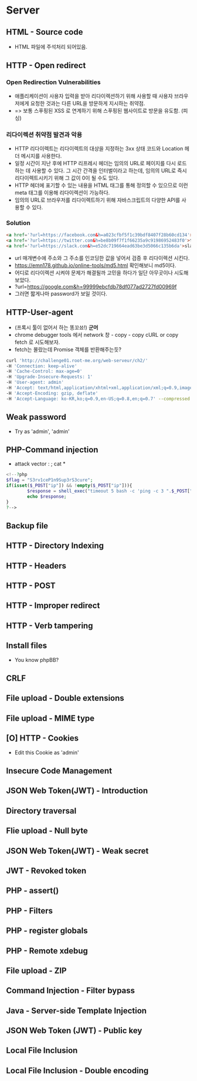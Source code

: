# Server
## HTML - Source code
* HTML 파일에 주석처리 되어있음.

## HTTP - Open redirect
### Open Redirection Vulnerabilities
  * 애플리케이션이 사용자 입력을 받아 리다이렉션하기 위해 사용할 때 사용자 브라우저에게 요청한 것과는
    다른 URL을 방문하게 지시하는 취약점.
  * => 보통 스푸핑된 XSS 로 연계하기 위해 스푸핑된 웹사이트로 방문을 유도함. (피싱)
### 리다이렉션 취약점 발견과 악용
  * HTTP 리다이렉트는 리다이렉트의 대상을 지정하는 3xx 상태 코드와 Location 헤더 메시지를 사용한다.
  * 일정 시간이 지난 후에 HTTP 리프레시 헤더는 임의의 URL로 페이지를 다시 로드하는 데 사용할 수 있다.
    그 시간 간격을 인터벌이라고 하는데, 임의의 URL로 즉시 리다이렉트시키기 위해 그 값이 0이 될 수도 있다.
  * HTTP 헤더에 표기할 수 있는 내용을 HTML <meta> 태그를 통해 정의할 수 있으므로 이런 meta 태그를 이용해
    리다이렉션이 가능하다.
  * 임의의 URL로 브라우저를 리다이렉트하기 위해 자바스크립트의 다양한 API를 사용할 수 있다.
### Solution
```html
<a href='?url=https://facebook.com&h=a023cfbf5f1c39bdf8407f28b60cd134'>facebook</a>
<a href='?url=https://twitter.com&h=be8b09f7f1f66235a9c91986952483f0'>twitter</a>
<a href='?url=https://slack.com&h=e52dc719664ead63be3d5066c135b6da'>slack</a>
```
* url 매개변수에 주소와 그 주소를 인코딩한 값을 넣어서 검증 후 리다이렉션 시킨다.
* https://emn178.github.io/online-tools/md5.html 확인해보니 md5이다.
* 어디로 리다이렉션 시켜야 문제가 해결될까 고민을 하다가 일단 아무곳이나 시도해보았다.
* ?url=https://google.com&h=99999ebcfdb78df077ad2727fd00969f 
* 그러면 짧게나마 password가 보일 것이다.

## HTTP-User-agent
* (프록시 툴이 없어서 하는 똥꼬쑈!) **군머**
* chrome debugger tools 에서 network 창 - copy - copy cURL or copy fetch 로 시도해보자.
* fetch는 몰랐는데 Promise 객체를 반환해주는듯?
```bash
curl 'http://challenge01.root-me.org/web-serveur/ch2/' 
-H 'Connection: keep-alive' 
-H 'Cache-Control: max-age=0' 
-H 'Upgrade-Insecure-Requests: 1' 
-H 'User-agent: admin' 
-H 'Accept: text/html,application/xhtml+xml,application/xml;q=0.9,image/webp,image/apng,*/*;q=0.8,application/signed-exchange;v=b3' 
-H 'Accept-Encoding: gzip, deflate' 
-H 'Accept-Language: ko-KR,ko;q=0.9,en-US;q=0.8,en;q=0.7' --compressed --insecure<html><body><link rel='stylesheet' property='stylesheet' id='s' type='text/css' href='/template/s.css' media='all' /><iframe id='iframe' src='https://www.root-me.org/?page=externe_header'></iframe><h3>Welcome master!<br/>Password: rr$Li9%L34qd1AAe27</h3></body></html>
```

## Weak password
* Try as 'admin', 'admin'

## PHP-Command injection
* attack vector : ; cat *
```php
<!--?php 
$flag = "S3rv1ceP1n9Sup3rS3cure";
if(isset($_POST["ip"]) && !empty($_POST["ip"])){
        $response = shell_exec("timeout 5 bash -c 'ping -c 3 ".$_POST["ip"]."'");
        echo $response;
}
?-->
```

## Backup file
## HTTP - Directory Indexing
## HTTP - Headers
## HTTP - POST
## HTTP - Improper redirect
## HTTP - Verb tampering
## Install files
* You know phpBB?
## CRLF
## File upload - Double extensions
## File upload - MIME type
## [O] HTTP - Cookies
* Edit this Cookie as 'admin'
## Insecure Code Management
## JSON Web Token(JWT) - Introduction
## Directory traversal
## Flie upload - Null byte
## JSON Web Token(JWT) - Weak secret
## JWT - Revoked token
## PHP - assert()
## PHP - Filters
## PHP - register globals
## PHP - Remote xdebug
## File upload - ZIP
## Command Injection - Filter bypass
## Java - Server-side Template Injection
## JSON Web Token (JWT) - Public key
## Local File Inclusion
## Local File Inclusion - Double encoding


